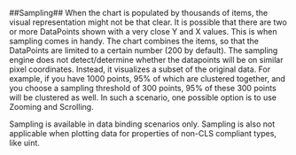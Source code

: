 ##Sampling##
When the chart is populated by thousands of items, the visual representation might not be that clear. It is possible that there are two or more DataPoints shown with a very close Y and X values. This is when sampling comes in handy. The chart combines the items, so that the DataPoints are limited to a certain number (200 by default). The sampling engine does not detect/determine whether the datapoints will be on similar pixel coordinates. Instead, it visualizes a subset of the original data. For example, if you have 1000 points, 95% of which are clustered together, and you choose a sampling threshold of 300 points, 95% of these 300 points will be clustered as well. In such a scenario, one possible option is to use Zooming and Scrolling.

Sampling is available in data binding scenarios only. Sampling is also not applicable when plotting data for properties of non-CLS compliant types, like uint.